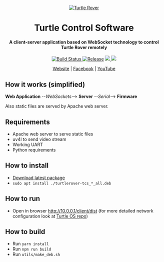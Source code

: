 <p align="center">
  <a href="http://turtlerover.com" alt="Turtle Rover"><img src="https://avatars3.githubusercontent.com/u/36553642?s=84&v=4" alt="Turtle Rover" /></a>
</p>
<h1 align="center">Turtle Control Software</h1>
<h4 align="center">A client-server application based on WebSocket technology to control Turtle Rover remotely
</h4>

<p align="center">
  <a href="https://travis-ci.org/TurtleRover/tcs">
    <img src="https://travis-ci.org/TurtleRover/tcs.svg?branch=master" alt="Build Status">
  </a>
  <a href="https://github.com/TurtleRover/tcs/releases">
    <img src="https://img.shields.io/github/release/TurtleRover/tcs.svg" alt="Release"></a>
  <a href="https://github.com/TurtleRover/tcs/blob/master/LICENSE">
      <img src="https://img.shields.io/github/license/TurtleRover/tcs.svg">
  </a>
  <a href="https://twitter.com/TurtleRover">
    <img src="https://img.shields.io/twitter/follow/TurtleRover.svg?style=social&label=Follow">
  </a>
</p>
<p align="center">
  <a href="http://turtlerover.com" alt="Website">Website</a> |
  <a href="https://www.facebook.com/TurtleRover/" alt="Facebook">Facebook</a> |
  <a href="https://www.youtube.com/channel/UCxukvEct3wP0S5FACa3uelA" alt="YouTube">YouTube</a>
</p>

## How it works (simplified)

**Web Application** --_WebSockets_--> **Server** --_Serial_--> **Firmware**

Also static files are served by Apache web server.

## Requirements
 * Apache web server to serve static files
 * uv4l to send video stream
 * Working UART
 * Python requirements

## How to install
 * [Download latest package](https://github.com/TurtleRover/tcs/releases)
 * `sudo apt install ./turtlerover-tcs_*_all.deb`

## How to run
 * Open in browser http://10.0.0.1/client/dist (for more detailed network configuration look at [Turtle OS repo](https://github.com/TurtleRover/turtleos))

## How to build
 * Run `yarn install`
 * Run `npm run build`
 * Run `utils/make_deb.sh`

